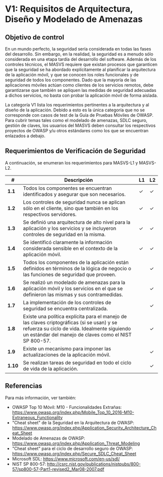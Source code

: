 # V1: Requisitos de Arquitectura, Diseño y Modelado de Amenazas

## Objetivo de control

En un mundo perfecto, la seguridad sería considerada en todas las fases del desarrollo. Sin embargo, en la realidad, la seguridad es a menudo sólo considerada en una etapa tardía del desarrollo del software. Además de los controles técnicos, el MASVS requiere que existan procesos que garanticen que la seguridad se ha abordado explícitamente al planificar la arquitectura de la aplicación móvil, y que se conocen los roles funcionales y de seguridad de todos los componentes. Dado que la mayoría de las aplicaciones móviles actúan como clientes de los servicios remotos, debe garantizarse que también se apliquen las medidas de seguridad adecuadas a dichos servicios, no basta con probar la aplicación móvil de forma aislada.

La categoría V1 lista los requerimientos pertinentes a la arquitectura y al diseño de la aplicación. Debido a esto es la única categoría que no se corresponde con casos de test de la Guía de Pruebas Móviles de OWASP. Para cubrir temas tales como el modelado de amenazas, SDLC seguro, gestión de claves, los usuarios del MASVS deben consultar los respectivos proyectos de OWASP y/u otros estándares como los que se encuentran enlazados a debajo.

## Requerimientos de Verificación de Seguridad

A continuación, se enumeran los requerimientos para MASVS-L1 y MASVS-L2.

| # | Descripción | L1 | L2 |
| --- | --- | --- | --- |
| **1.1** | Todos los componentes se encuentran identificados y asegurar que son necesarios. | ✓ | ✓ |
| **1.2** | Los controles de seguridad nunca se aplican sólo en el cliente, sino que también en los respectivos servidores. | ✓ | ✓ |
| **1.3** | Se definió una arquitectura de alto nivel para la aplicación y los servicios y se incluyeron controles de seguridad en la misma. | ✓ | ✓ |
| **1.4** | Se identificó claramente la información considerada sensible en el contexto de la aplicación móvil. | ✓ | ✓ |
| **1.5** | Todos los componentes de la aplicación están definidos en términos de la lógica de negocio o las funciones de seguridad que proveen. |   | ✓ |
| **1.6** | Se realizó un modelado de amenazas para la aplicación móvil y los servicios en el que se definieron las mismas y sus contramedidas. |   | ✓ |
| **1.7** | La implementación de los controles de seguridad se encuentra centralizada. |   | ✓ |
| **1.8** | Existe una política explícita para el manejo de las claves criptográficas (si se usan) y se refuerza su ciclo de vida. Idealmente siguiendo un estándar del manejo de claves como el NIST SP 800-57. |   | ✓ |
| **1.9** | Existe un mecanismo para imponer las actualizaciones de la aplicación móvil. |   | ✓ |
| **1.10** | Se realizan tareas de seguridad en todo el ciclo de vida de la aplicación. |   | ✓ |

## Referencias

Para más información, ver también:

- OWASP Top 10 Móvil: M10 - Funcionalidades Extrañas: https://www.owasp.org/index.php/Mobile_Top_10_2016-M10-Extraneous_Functionality
- "Cheat sheet" de la Seguridad en la Arquitectura de OWASP: https://www.owasp.org/index.php/Application_Security_Architecture_Cheat_Sheet
- Modelado de Amenazas de OWASP: https://www.owasp.org/index.php/Application_Threat_Modeling
- "Cheat sheet" para el ciclo de desarrollo seguro de OWASP: https://www.owasp.org/index.php/Secure_SDLC_Cheat_Sheet
- Microsoft SDL: https://www.microsoft.com/en-us/sdl/
- NIST SP 800-57: http://csrc.nist.gov/publications/nistpubs/800-57/sp800-57-Part1-revised2_Mar08-2007.pdf
